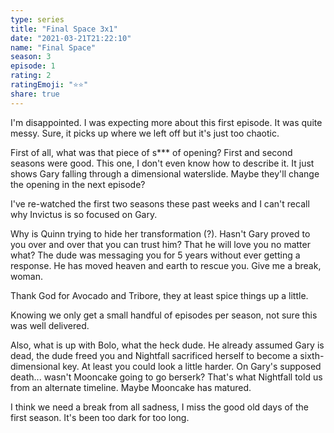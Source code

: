 ```yaml
---
type: series
title: "Final Space 3x1"
date: "2021-03-21T21:22:10"
name: "Final Space"
season: 3
episode: 1
rating: 2
ratingEmoji: "⭐️⭐️"
share: true
---
```


I'm disappointed. I was expecting more about this first episode. It was quite messy. Sure, it picks up where we left off but it's just too chaotic.

First of all, what was that piece of s*** of opening? First and second seasons were good. This one, I don't even know how to describe it. It just shows Gary falling through a dimensional waterslide. Maybe they'll change the opening in the next episode?

I've re-watched the first two seasons these past weeks and I can't recall why Invictus is so focused on Gary.

Why is Quinn trying to hide her transformation (?). Hasn't Gary proved to you over and over that you can trust him? That he will love you no matter what? The dude was messaging you for 5 years without ever getting a response. He has moved heaven and earth to rescue you. Give me a break, woman.

Thank God for Avocado and Tribore, they at least spice things up a little.

Knowing we only get a small handful of episodes per season, not sure this was well delivered.

Also, what is up with Bolo, what the heck dude. He already assumed Gary is dead, the dude freed you and Nightfall sacrificed herself to become a sixth-dimensional key. At least you could look a little harder.
On Gary's supposed death... wasn't Mooncake going to go berserk? That's what Nightfall told us from an alternate timeline. Maybe Mooncake has matured.

I think we need a break from all sadness, I miss the good old days of the first season. It's been too dark for too long.

